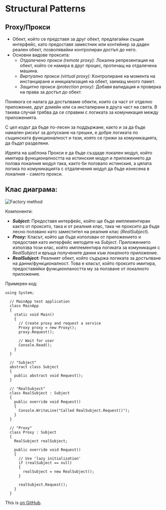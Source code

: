 # Structural Patterns

## Proxy/Прокси

 * Обект, който се представя за друг обект, предлагайки същия интерфейс, като предоставя заместник или контейнер за даден реален обект, позволявайки контролиран достъп до него.
 * Основни видове проксита:
 	* *Отдалечено прокси (remote proxy):* Локална репрезентация на обект, който се намира в друг процес, протичащ на отдалечена машина.
 	* *Виртуално прокси (virtual proxy):* Kонтролиране на момента на инстанциране и инициализация на обект, заемащ много памет.
 	* *Защитно прокси (protection proxy):* Добавя валидация и проверка на права за достъп до обект.

Понякога се налага да достъпваме обекти, които са част от отделно приложение, друг домейн или са инсталирани в друга част на света. В такива случай трябва да се справим с логиката за комуникация между приложенията.

С цел кодът да бъде по-лесен за поддържане, както и за да бъде намален рискът за допускане на грешки, е добре логиката по същинската функционалност и тази, която се грижи за комуникацията, да бъдат разделени.

Идеята на шаблона Прокси е да бъде създаде локален модул, който имитира функционалността на истинския модул и приложението да ползва локалния модул така, както би ползвало истинския, а цялата логика по комуникацията с отдалечения модул да бъде изнесена в локалния - самото прокси.

## Клас диаграма:

![Factory method](http://www.codeproject.com/KB/architecture/492594/GofProxy.jpg)

Компоненти:

 * *__Subject:__* Предоставя интерфейс, който ще бъде имплементиран както от проксито, така и от реалния клас, така че проксито да бъде лесно ползвано като заместител на реалния клас (*RealSubject*).
 * *__Proxy:__* Класът, който ще бъде използван от приложението и предоставя като интерфейс методите на *Subject*. Приложението използва този клас, който имплементира логиката за комуникация с *RealSubject* и връща получените данни към локалното приложение.
 * *__RealSubject:__* Реалният обект, който съдържа логиката за достъпване на данни/функционалност. Това е класът, който проксито имитира, предоставяйки функционлаността му за ползване от локалното приложение.

Примерен код:

```
using System;

  // MainApp test application 
  class MainApp
  {
    static void Main()
    {
      // Create proxy and request a service 
      Proxy proxy = new Proxy();
      proxy.Request();

      // Wait for user 
      Console.Read();
    }
  }

  // "Subject" 
  abstract class Subject 
  {
    public abstract void Request();    
  }

  // "RealSubject" 
  class RealSubject : Subject
  {
    public override void Request()
    {
      Console.WriteLine("Called RealSubject.Request()");
    }
  }

  // "Proxy" 
  class Proxy : Subject
  {
    RealSubject realSubject;

    public override void Request()
    {
      // Use 'lazy initialization' 
      if (realSubject == null)
      {
        realSubject = new RealSubject();
      }

      realSubject.Request();
    }  
  }
```
This is [on GitHub](https://github.com/dtopalov/HQCode/blob/master/DesignPatterns/StructuralPatterns/proxy.md).